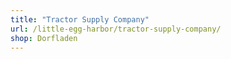 ```yaml
---
title: "Tractor Supply Company"
url: /little-egg-harbor/tractor-supply-company/
shop: Dorfladen
---
```

